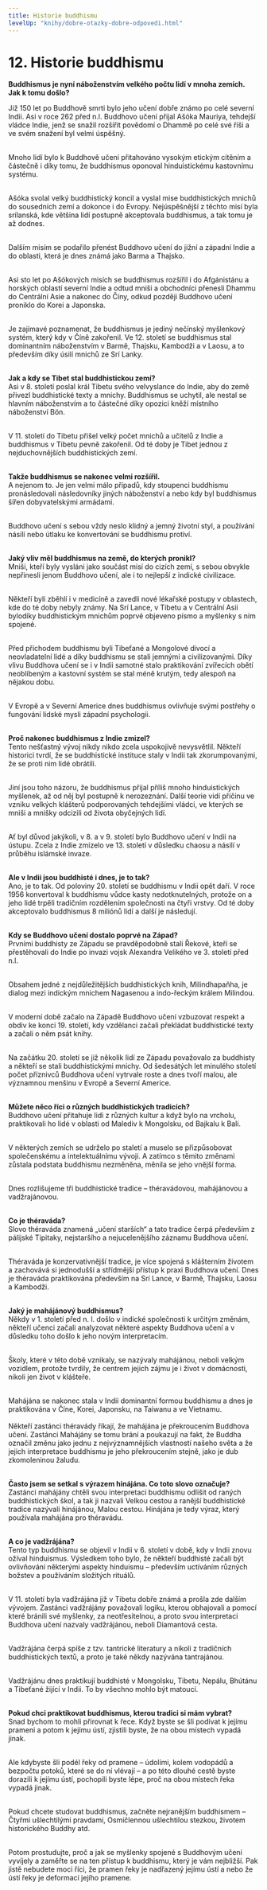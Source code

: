 ```yaml
---
title: Historie buddhismu
levelUp: "knihy/dobre-otazky-dobre-odpovedi.html"
---
```


# 12. Historie buddhismu

<b>Buddhismus je nyní náboženstvím velkého počtu lidí v mnoha zemích. Jak k tomu došlo?</b>

Již 150 let po Buddhově smrti bylo jeho učení dobře známo po celé severní Indii. Asi v roce 262 před n.l. Buddhovo učení přijal Ašóka Mauriya, tehdejší vládce Indie, jenž se snažil rozšířit povědomí o Dhammě po celé své říši a ve svém snažení byl velmi úspěšný.<br><br>

Mnoho lidí bylo k Buddhově učení přitahováno vysokým etickým cítěním a částečně i díky tomu, že buddhismus oponoval hinduistickému kastovnímu systému.<br><br>

Ašóka svolal velký buddhistický koncil a vyslal mise buddhistických mnichů do sousedních zemí a dokonce i do Evropy. Nejúspěšnější z těchto misí byla srílanská, kde většina lidí postupně akceptovala buddhismus, a tak tomu je až dodnes.<br><br>

Dalším misím se podařilo přenést Buddhovo učení do jižní
a západní Indie a do oblasti, která je dnes známá jako Barma a Thajsko.<br><br>

Asi sto let po Ašókových misích se buddhismus rozšířil i do Afgánistánu a horských oblastí severní Indie a odtud mniši a obchodníci přenesli Dhammu do Centrální Asie a nakonec do Číny, odkud později Buddhovo učení proniklo do Korei a Japonska.<br><br>

Je zajímavé poznamenat, že buddhismus je jediný nečínský myšlenkový systém, který kdy v Číně zakořenil. Ve 12. století se buddhismus stal dominantním náboženstvím v Barmě, Thajsku, Kambodži a v Laosu, a to především díky úsilí mnichů ze Srí Lanky.<br><br>

<b>Jak a kdy se Tibet stal buddhistickou zemí?</b><br>
Asi v 8. století poslal král Tibetu svého velvyslance do Indie, aby do země přivezl buddhistické texty a mnichy. Buddhismus se uchytil, ale nestal se hlavním náboženstvím a to částečné díky opozici kněží místního náboženství Bön.<br><br>

V 11. století do Tibetu přišel velký počet mnichů a učitelů z Indie
a buddhismus v Tibetu pevně zakořenil. Od té doby je Tibet jednou z nejduchovnějších buddhistických zemí.<br><br>

<b>Takže buddhismus se nakonec velmi rozšířil.</b><br>
A nejenom to. Je jen velmi málo případů, kdy stoupenci buddhismu pronásledovali následovníky jiných náboženství a nebo kdy byl buddhismus šířen dobyvatelskými armádami.<br><br>

Buddhovo učení s sebou vždy neslo klidný a jemný životní styl, a používání násilí nebo útlaku ke konvertování se buddhismu protiví.<br><br>

<b>Jaký vliv měl buddhismus na země, do kterých pronikl?</b><br>
Mniši, kteří byly vysláni jako součást misí do cizích zemí, s sebou obvykle nepřinesli jenom Buddhovo učení, ale i to nejlepší z indické civilizace.<br><br>

Někteří byli zběhlí i v medicíně a zavedli nové lékařské postupy v oblastech, kde do té doby nebyly známy. Na Srí Lance, v Tibetu a v Centrální Asii bylodíky buddhistickým mnichům poprvé objeveno písmo a myšlenky s ním spojené.<br><br>

Před příchodem buddhismu byli Tibeťané a Mongolové divocí a neovladatelní lidé a díky buddhismu se stali jemnými a civilizovanými.
Díky vlivu Buddhova učení se i v Indii samotné stalo praktikování zvířecích obětí neoblíbeným a kastovní systém se stal méně krutým, tedy alespoň na nějakou dobu. <br><br>

V Evropě a v Severní Americe dnes buddhismus ovlivňuje svými postřehy o fungování lidské mysli západní psychologii.<br><br>

<b>Proč nakonec buddhismus z Indie zmizel?</b><br>
Tento nešťastný vývoj nikdy nikdo zcela uspokojivě nevysvětlil. Někteří
historici tvrdí, že se buddhistické instituce staly v Indii tak zkorumpovanými, že se proti nim lidé obrátili.<br><br>

Jiní jsou toho názoru, že buddhismus přijal příliš mnoho hinduistických myšlenek, až od něj byl postupně k nerozeznání. Další teorie vidí příčinu ve vzniku velkých klášterů podporovaných
tehdejšími vládci, ve kterých se mniši a mnišky odcizili od života obyčejných lidí. <br><br>

Ať byl důvod jakýkoli, v 8. a v 9. století bylo Buddhovo učení
v Indii na ústupu. Zcela z Indie zmizelo ve 13. století v důsledku chaosu a násilí v průběhu islámské invaze.<br><br>

<b>Ale v Indii jsou buddhisté i dnes, je to tak?</b><br>
Ano, je to tak. Od poloviny 20. století se buddhismu v Indii opět daří. V roce 1956 konvertoval k buddhismu vůdce kasty nedotknutelných, protože on a jeho lidé trpěli tradičním rozdělením společnosti na čtyři vrstvy. Od té doby akceptovalo buddhismus 8 miliónů lidí a další je následují.<br><br>

<b>Kdy se Buddhovo učení dostalo poprvé na Západ?</b><br>
Prvními buddhisty ze Západu se pravděpodobně stali Řekové, kteří se přestěhovali do Indie po invazi vojsk Alexandra Velikého ve 3. století před n.l.<br><br>

Obsahem jedné z nejdůležitějších buddhistických knih, Milindhapaňha,
je dialog mezi indickým mnichem Nagasenou a indo-řeckým králem Milindou.<br><br>

V moderní době začalo na Západě Buddhovo učení vzbuzovat respekt a obdiv ke konci 19. století, kdy vzdělanci začali překládat buddhistické texty a začali o něm psát knihy.<br><br>

Na začátku 20. století se již několik lidí ze Západu považovalo za buddhisty a někteří se stali buddhistickými mnichy. Od šedesátých let minulého století počet příznivců Buddhova učení vytrvale roste a dnes tvoří malou, ale významnou menšinu v Evropě a Severní Americe.<br><br>

<b>Můžete něco říci o různých buddhistických tradicích?</b><br>
Buddhovo učení přitahuje lidi z různých kultur a když bylo na vrcholu,
praktikovali ho lidé v oblasti od Malediv k Mongolsku, od Bajkalu k Bali.<br><br>

V některých zemích se udrželo po staletí a muselo se přizpůsobovat společenskému a intelektuálnímu vývoji. A zatímco s těmito změnami zůstala podstata buddhismu nezměněna, měnila se jeho vnější forma. <br><br>

Dnes rozlišujeme tři buddhistické tradice – théravádovou, mahájánovou a vadžrajánovou.<br><br>

<b>Co je théraváda?</b><br>
Slovo théraváda znamená „učení starších“ a tato tradice čerpá především
z pálijské Tipitaky, nejstaršího a nejucelenějšího záznamu Buddhova učení.<br><br>

Théraváda je konzervativnější tradice, je více spojená s klášterním životem a zachovává si jednodušší a střídmější přístup k praxi Buddhova
učení. Dnes je théraváda praktikována především na Srí Lance, v Barmě,
Thajsku, Laosu a Kambodži.<br><br>

<b>Jaký je mahájánový buddhismus?</b><br>
Někdy v 1. století před n. l. došlo v indické společnosti k určitým změnám, někteří učenci začali analyzovat některé aspekty Buddhova učení a v důsledku toho došlo k jeho novým interpretacím.<br><br>

Školy, které v této době vznikaly, se nazývaly mahájánou, neboli velkým vozidlem, protože tvrdily, že centrem jejich zájmu je i život v domácnosti, nikoli jen život v klášteře.<br><br>

Mahájána se nakonec stala v Indii dominantní formou buddhismu a dnes
je praktikována v Číne, Korei, Japonsku, na Taiwanu a ve Vietnamu.<br><br>
Někteří zastánci théravády říkají, že mahájána je překroucením Buddhova učení. Zastánci Mahájány se tomu brání a poukazují na fakt, že Buddha označil změnu jako jednu z nejvýznamnějších vlastností našeho světa a že jejich interpretace buddhismu je jeho překroucením stejně, jako je dub zkomoleninou žaludu.<br><br>

<b>Často jsem se setkal s výrazem hinájána. Co toto slovo označuje?</b><br>
Zastánci mahájány chtěli svou interpretaci buddhismu odlišit od raných
buddhistických škol, a tak ji nazvali Velkou cestou a ranější buddhistické tradice nazývali hinájánou, Malou cestou. Hinájána je tedy výraz, který používala mahájána pro théravádu.<br><br>

<b>A co je vadžrájána?</b><br>
Tento typ buddhismu se objevil v Indii v 6. století v době, kdy v Indii znovu ožíval hinduismus. Výsledkem toho bylo, že někteří buddhisté začali být ovlivňováni některými aspekty hinduismu – především uctíváním různých božstev a používáním složitých rituálů.<br><br>

V 11. století byla vadžrájána již v Tibetu dobře známá a prošla zde dalším vývojem. Zastánci vadžrájány považovali logiku, kterou obhajovali a pomocí které bránili své myšlenky, za neotřesitelnou, a proto svou interpretaci Buddhova učení nazvaly vadžrájánou, neboli Diamantová cesta.<br><br>

Vadžrájána čerpá spíše z tzv. tantrické literatury a nikoli z tradičních buddhistických textů, a proto je také někdy
nazývána tantrajánou.<br><br>

Vadžrájánu dnes praktikují buddhisté v Mongolsku, Tibetu, Nepálu, Bhútánu a Tibeťané žijící v Indii. To by všechno mohlo být matoucí. <br><br>

<b>Pokud chci praktikovat buddhismus, kterou tradici si mám vybrat?</b><br>
Snad bychom to mohli přirovnat k řece. Když byste se šli podívat k jejímu prameni a potom k jejímu ústí, zjistili byste, že na obou místech vypadá jinak. <br><br>

Ale kdybyste šli podél řeky od pramene – údolími, kolem vodopádů
a bezpočtu potoků, které se do ní vlévají – a po této dlouhé cestě byste dorazili k jejímu ústí, pochopili byste lépe, proč na obou místech řeka vypadá jinak.<br><br>

Pokud chcete studovat buddhismus, začněte nejranějším buddhismem – Čtyřmi ušlechtilými pravdami, Osmičlennou ušlechtilou stezkou, životem historického Buddhy atd.<br><br>

Potom prostudujte, proč a jak se myšlenky spojené s Buddhovým učení vyvíjely a zaměřte se na ten přístup k buddhismu, který je vám nejbližší. Pak jistě nebudete moci říci, že pramen řeky je nadřazený jejímu ústí a nebo že ústí řeky je deformací jejího pramene.
